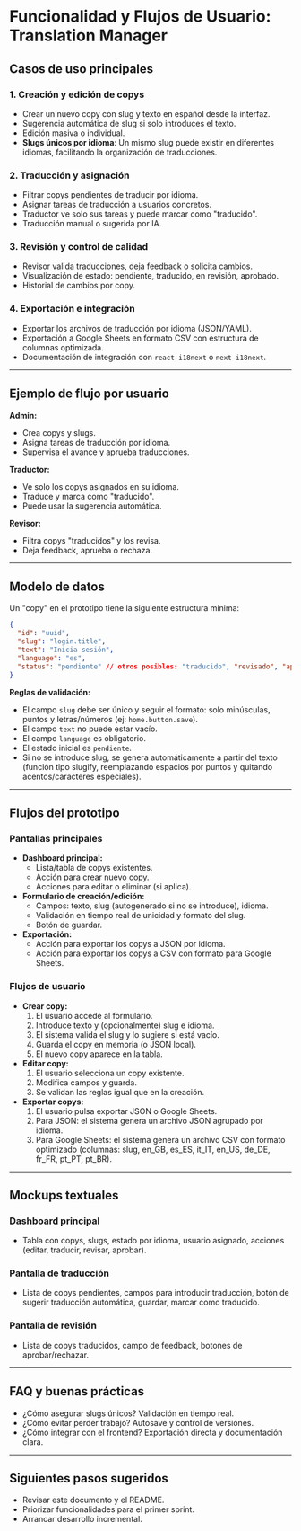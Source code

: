 # Funcionalidad y Flujos de Usuario: Translation Manager

## Casos de uso principales

### 1. Creación y edición de copys
- Crear un nuevo copy con slug y texto en español desde la interfaz.
- Sugerencia automática de slug si solo introduces el texto.
- Edición masiva o individual.
- **Slugs únicos por idioma**: Un mismo slug puede existir en diferentes idiomas, facilitando la organización de traducciones.

### 2. Traducción y asignación
- Filtrar copys pendientes de traducir por idioma.
- Asignar tareas de traducción a usuarios concretos.
- Traductor ve solo sus tareas y puede marcar como "traducido".
- Traducción manual o sugerida por IA.

### 3. Revisión y control de calidad
- Revisor valida traducciones, deja feedback o solicita cambios.
- Visualización de estado: pendiente, traducido, en revisión, aprobado.
- Historial de cambios por copy.

### 4. Exportación e integración
- Exportar los archivos de traducción por idioma (JSON/YAML).
- Exportación a Google Sheets en formato CSV con estructura de columnas optimizada.
- Documentación de integración con `react-i18next` o `next-i18next`.

---

## Ejemplo de flujo por usuario

**Admin:**
- Crea copys y slugs.
- Asigna tareas de traducción por idioma.
- Supervisa el avance y aprueba traducciones.

**Traductor:**
- Ve solo los copys asignados en su idioma.
- Traduce y marca como "traducido".
- Puede usar la sugerencia automática.

**Revisor:**
- Filtra copys "traducidos" y los revisa.
- Deja feedback, aprueba o rechaza.

---

## Modelo de datos

Un "copy" en el prototipo tiene la siguiente estructura mínima:

```json
{
  "id": "uuid",
  "slug": "login.title",
  "text": "Inicia sesión",
  "language": "es",
  "status": "pendiente" // otros posibles: "traducido", "revisado", "aprobado"
}
```

**Reglas de validación:**
- El campo `slug` debe ser único y seguir el formato: solo minúsculas, puntos y letras/números (ej: `home.button.save`).
- El campo `text` no puede estar vacío.
- El campo `language` es obligatorio.
- El estado inicial es `pendiente`.
- Si no se introduce slug, se genera automáticamente a partir del texto (función tipo slugify, reemplazando espacios por puntos y quitando acentos/caracteres especiales).

---

## Flujos del prototipo

### Pantallas principales
- **Dashboard principal:**
  - Lista/tabla de copys existentes.
  - Acción para crear nuevo copy.
  - Acciones para editar o eliminar (si aplica).
- **Formulario de creación/edición:**
  - Campos: texto, slug (autogenerado si no se introduce), idioma.
  - Validación en tiempo real de unicidad y formato del slug.
  - Botón de guardar.
- **Exportación:**
  - Acción para exportar los copys a JSON por idioma.
  - Acción para exportar los copys a CSV con formato para Google Sheets.

### Flujos de usuario
- **Crear copy:**
  1. El usuario accede al formulario.
  2. Introduce texto y (opcionalmente) slug e idioma.
  3. El sistema valida el slug y lo sugiere si está vacío.
  4. Guarda el copy en memoria (o JSON local).
  5. El nuevo copy aparece en la tabla.
- **Editar copy:**
  1. El usuario selecciona un copy existente.
  2. Modifica campos y guarda.
  3. Se validan las reglas igual que en la creación.
- **Exportar copys:**
  1. El usuario pulsa exportar JSON o Google Sheets.
  2. Para JSON: el sistema genera un archivo JSON agrupado por idioma.
  3. Para Google Sheets: el sistema genera un archivo CSV con formato optimizado (columnas: slug, en_GB, es_ES, it_IT, en_US, de_DE, fr_FR, pt_PT, pt_BR).

---

## Mockups textuales

### Dashboard principal
- Tabla con copys, slugs, estado por idioma, usuario asignado, acciones (editar, traducir, revisar, aprobar).

### Pantalla de traducción
- Lista de copys pendientes, campos para introducir traducción, botón de sugerir traducción automática, guardar, marcar como traducido.

### Pantalla de revisión
- Lista de copys traducidos, campo de feedback, botones de aprobar/rechazar.

---

## FAQ y buenas prácticas
- ¿Cómo asegurar slugs únicos? Validación en tiempo real.
- ¿Cómo evitar perder trabajo? Autosave y control de versiones.
- ¿Cómo integrar con el frontend? Exportación directa y documentación clara.

---

## Siguientes pasos sugeridos
- Revisar este documento y el README.
- Priorizar funcionalidades para el primer sprint.
- Arrancar desarrollo incremental.

